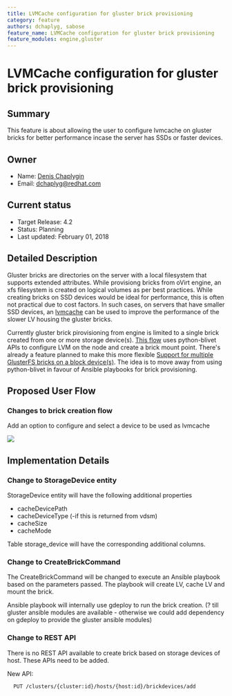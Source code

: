 ```yaml
---
title: LVMCache configuration for gluster brick provisioning
category: feature
authors: dchaplyg, sabose
feature_name: LVMCache configuration for gluster brick provisioning
feature_modules: engine,gluster
---
```


# LVMCache configuration for gluster brick provisioning

## Summary

This feature is about allowing the user to configure lvmcache on gluster bricks for better performance incase the server has SSDs or faster devices.

## Owner

*   Name: [Denis Chaplygin](https://github.com/akashihi)
*   Email: <dchaplyg@redhat.com>

## Current status

*   Target Release: 4.2
*   Status: Planning
*   Last updated: February 01, 2018


## Detailed Description

Gluster bricks are directories on the server with a local filesystem that supports extended attributes. While provisiong bricks from oVirt engine, an xfs filesystem is created on logical volumes as per best practices. While creating bricks on SSD devices would be ideal for performance, this is often not practical due to cost factors. In such cases, on servers that have smaller SSD devices, an [lvmcache](http://man7.org/linux/man-pages/man7/lvmcache.7.html) can be used to improve the performance of the slower LV housing the gluster bricks.

Currently gluster brick pirovisioning from engine is limited to a single brick created from one or more storage device(s). [This flow](glusterhostdiskmanagement) uses python-blivet APIs to configure LVM on the node and create a brick mount point. There's already a feature planned to make this more flexible [Support for multiple GlusterFS bricks on a block device(s)](gluster-multiple-bricks-per-storage.md). The idea is to move away from using python-blivet in favour of Ansible playbooks for brick provisioning.

## Proposed User Flow

### Changes to brick creation flow

Add an option to configure and select a device to be used as lvmcache

![](/images/wiki/CreateBrickChanges.png)


## Implementation Details


### Change to StorageDevice entity

StorageDevice entity will have the following additional properties

*   cacheDevicePath
*   cacheDeviceType (-if this is returned from vdsm)
*   cacheSize
*   cacheMode

Table storage_device will have the corresponding additional columns.


### Change to CreateBrickCommand

The CreateBrickCommand will be changed to execute an Ansible playbook based on the parameters passed. The playbook will create LV, cache LV and mount the brick.

Ansible playbook will internally use gdeploy to run the brick creation. (? till gluster ansible modules are available - otherwise we could add dependency on gdeploy to provide the gluster ansible modules)

### Change to REST API

There is no REST API available to create brick based on storage devices of host. These APIs need to be added.

New API:

      PUT /clusters/{cluster:id}/hosts/{host:id}/brickdevices/add


